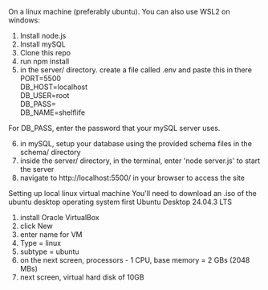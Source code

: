 On a linux machine (preferably ubuntu). You can also use WSL2 on windows:

1. Install node.js
2. Install mySQL
3. Clone this repo
4. run npm install
5. in the server/ directory. create a file called .env and paste this in there  
PORT=5500  
DB_HOST=localhost  
DB_USER=root  
DB_PASS=  
DB_NAME=shelflife  

For DB_PASS, enter the password that your mySQL server uses.

6. in mySQL, setup your database using the provided schema files in the schema/ directory
7. inside the server/ directory, in the terminal, enter 'node server.js' to start the server
8. navigate to http://localhost:5500/ in your browser to access the site

Setting up local linux virtual machine
You'll need to download an .iso of the ubuntu desktop operating system first Ubuntu Desktop 24.04.3 LTS
1. install Oracle VirtualBox
2. click New
3. enter name for VM
4. Type = linux
5. subtype = ubuntu
6. on the next screen, processors - 1 CPU, base memory = 2 GBs (2048 MBs)
7. next screen, virtual hard disk of 10GB
